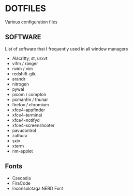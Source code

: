 # DOTFILES
Various configuration files

## SOFTWARE
List of software that I frequently used in all window managers
- Alacritty, st, urxvt
- vifm / ranger
- nvim / vim
- redshift-gtk
- arandr
- nitrogen
- pywal
- picom / compton
- pcmanfm / thunar
- firefox / chromium
- xfce4-appfinder
- xfce4-terminal
- xfce4-notifyd
- xfce4-screenshooter
- pavucontrol
- zathura
- sxiv
- xterm
- nm-applet

## Fonts
- Cascadia
- FiraCode
- Inconsolotaga NERD Font
